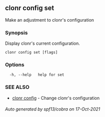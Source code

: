 ## clonr config set

Make an adjustment to clonr's configuration

### Synopsis

Display clonr's current configuration.

```
clonr config set [flags]
```

### Options

```
  -h, --help   help for set
```

### SEE ALSO

* [clonr config](clonr_config.md)	 - Change clonr's configuration

###### Auto generated by spf13/cobra on 17-Oct-2021
